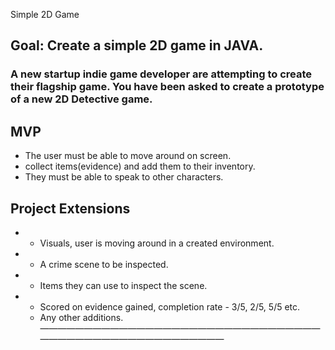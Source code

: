 

Simple 2D Game

## Goal: Create a simple 2D game in JAVA. 
### A new startup indie game developer are attempting to create their flagship game. You have been asked to create a prototype of a new 2D Detective game.

## MVP 
- The user must be able to move around on screen.
- collect items(evidence) and add them to their inventory.
-  They must be able to speak to other characters.

## Project Extensions
- - Visuals, user is moving around in a created environment.
- - A crime scene to be inspected.
- - Items they can use to inspect the scene.
- - Scored on evidence gained, completion rate - 3/5, 2/5, 5/5 etc. 
  * Any other additions.
—————————————————————————————————————————————————————

